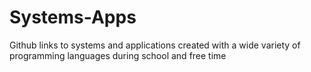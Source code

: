# Systems-Apps
Github links to systems and applications created with a wide variety of programming languages during school and free time
